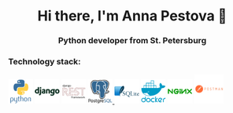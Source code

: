 <h1 align="center">Hi there, I'm Anna Pestova 👋</h1>
<h3 align="center">Python developer from St. Petersburg</h3>
<h3>Technology stack:</h3>
<a href="https://www.python.org/"><img height="50" src="https://github.com/devicons/devicon/blob/master/icons/python/python-original-wordmark.svg"></a> 
<a href="https://docs.djangoproject.com/en/4.2/releases/3.2/"><img height="50" src="https://github.com/devicons/devicon/blob/master/icons/django/django-plain-wordmark.svg"></a> 
<a href="https://www.django-rest-framework.org/"><img height="50" src="https://github.com/devicons/devicon/blob/master/icons/djangorest/djangorest-original-wordmark.svg"></a> 
<a href="https://www.postgresql.org/"><img height="50" src="https://github.com/devicons/devicon/blob/master/icons/postgresql/postgresql-original-wordmark.svg"> </a>
<a href="https://sqlite.org/"><img height="50" src="https://github.com/devicons/devicon/blob/master/icons/sqlite/sqlite-original-wordmark.svg"></a> 
<a href="https://www.docker.com/"><img height="50" src="https://github.com/devicons/devicon/blob/master/icons/docker/docker-plain-wordmark.svg"></a> 
<a href="https://nginx.org/"><img height="50" src="https://github.com/devicons/devicon/blob/master/icons/nginx/nginx-original.svg"></a> 
<a href="https://www.postman.com/"><img height="60" src="https://github.com/devicons/devicon/blob/master/icons/postman/postman-original-wordmark.svg"></a>


<!--
**Anna9449/Anna9449** is a ✨ _special_ ✨ repository because its `README.md` (this file) appears on your GitHub profile.

Here are some ideas to get you started:

- 🔭 I’m currently working on ...
- 🌱 I’m currently learning ...
- 👯 I’m looking to collaborate on ...
- 🤔 I’m looking for help with ...
- 💬 Ask me about ...
- 📫 How to reach me: ...
- 😄 Pronouns: ...
- ⚡ Fun fact: ...
-->
